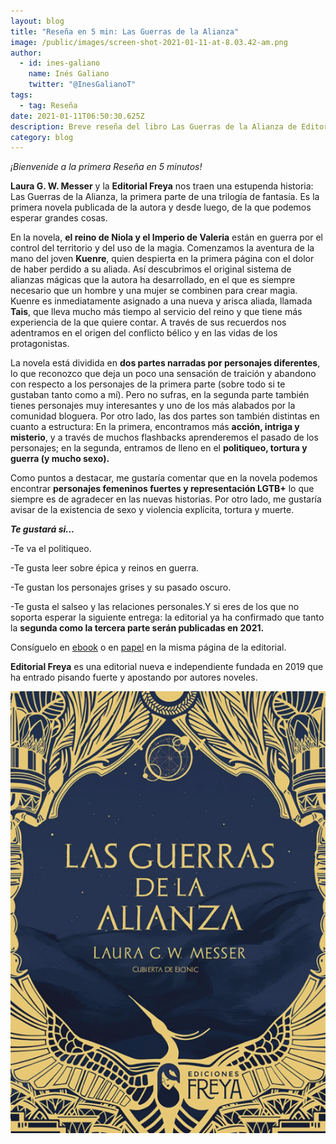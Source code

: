 ```yaml
---
layout: blog
title: "Reseña en 5 min: Las Guerras de la Alianza"
image: /public/images/screen-shot-2021-01-11-at-8.03.42-am.png
author:
  - id: ines-galiano
    name: Inés Galiano
    twitter: "@InesGalianoT"
tags:
  - tag: Reseña
date: 2021-01-11T06:50:30.625Z
description: Breve reseña del libro Las Guerras de la Alianza de Editorial Freya
category: blog
---
```

*¡Bienvenide a la primera Reseña en 5 minutos!*



**Laura G. W. Messer** y la **Editorial Freya** nos traen una estupenda historia: Las Guerras de la Alianza, la primera parte de una trilogía de fantasía. Es la primera novela publicada de la autora y desde luego, de la que podemos esperar grandes cosas. 

En la novela, **el reino de Niola y el Imperio de Valeria** están en guerra por el control del territorio y del uso de la magia. Comenzamos la aventura de la mano del joven **Kuenre**, quien despierta en la primera página con el dolor de haber perdido a su aliada. Así descubrimos el original sistema de alianzas mágicas que la autora ha desarrollado, en el que es siempre necesario que un hombre y una mujer se combinen para crear magia. Kuenre es inmediatamente asignado a una nueva y arisca aliada, llamada **Tais**, que lleva mucho más tiempo al servicio del reino y que tiene más experiencia de la que quiere contar. A través de sus recuerdos nos adentramos en el origen del conflicto bélico y en las vidas de los protagonistas.

La novela está dividida en **dos partes narradas por personajes diferentes**, lo que reconozco que deja un poco una sensación de traición y abandono con respecto a los personajes de la primera parte (sobre todo si te gustaban tanto como a mí). Pero no sufras, en la segunda parte también tienes personajes muy interesantes y uno de los más alabados por la comunidad bloguera. Por otro lado, las dos partes son también distintas en cuanto a estructura: En la primera, encontramos más **acción, intriga y misterio**, y a través de muchos flashbacks aprenderemos el pasado de los personajes; en la segunda, entramos de lleno en el **politiqueo, tortura y guerra (y mucho sexo).**

Como puntos a destacar, me gustaría comentar que en la novela podemos encontrar **personajes femeninos fuertes y representación LGTB+** lo que siempre es de agradecer en las nuevas historias. Por otro lado, me gustaría avisar de la existencia de sexo y violencia explícita, tortura y muerte.

***Te gustará si…***

\-Te va el politiqueo.

\-Te gusta leer sobre épica y reinos en guerra.

\-Te gustan los personajes grises y su pasado oscuro.

\-Te gusta el salseo y las relaciones personales.Y si eres de los que no soporta esperar la siguiente entrega: la editorial ya ha confirmado que tanto la **segunda como la tercera parte serán publicadas en 2021.**

Consíguelo en [ebook](https://www.edicionesfreya.com/product/ebook-guerras-alianza/)  o en [papel](https://www.edicionesfreya.com/product/guerras-alianza/)  en la misma página de la editorial.

**Editorial Freya** es una editorial nueva e independiente fundada en 2019 que ha entrado pisando fuerte y apostando por autores noveles.

![](/public/images/screen-shot-2021-01-11-at-8.03.42-am.png)
